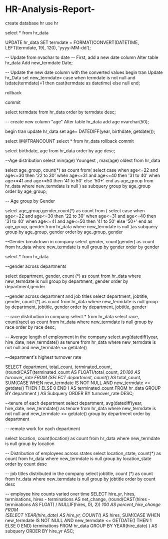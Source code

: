 # HR-Analysis-Report-

create database hr
use hr

select * from hr_data

UPDATE hr_data
SET termdate = FORMAT(CONVERT(DATETIME, LEFT(termdate, 19), 120), 'yyyy-MM-dd');

-- Update from nvachar to date
-- First, add a new date column
Alter table hr_data
Add new_termdate Date;


-- Update the new date column with the converted values
begin tran
Update hr_Data
set new_termdate= case 
 when termdate is not null and isdate(termdate)=1 then cast(termdate as datetime) else null end; 

rollback

commit

select termdate from hr_data
order by termdate desc;

-- create new column "age"
Alter table hr_data
add age nvarchar(50);

begin tran
update hr_data
set age= DATEDIFF(year, birthdate, getdate());

select @@TRANCOUNT
select * from hr_data
rollback
commit

select birthdate, age from hr_data
order by age desc;

--Age distribution
select min(age) Youngest , max(age) oldest from hr_data

 select age_group, count(*) as count 
 from(
	select 
	  case
	    when age<=22 and age<=30 then '22 to 30'
	    when age<=31 and age<=40 then '31 to 40'
	    when age<=41 and age<=50 then '41 to 50'
	    else '50+' 
	   end as age_group
	 from hr_data
	 where new_termdate is null
	  ) as subquery 
	 group by age_group
	 order by age_group;

--  Age group by Gender

select age_group,gender,count(*) as count
from (
select
case
	when age<=22 and age<=30 then '22 to 30'
	when age<=31 and age<=40 then '31 to 40'
	when age<=41 and age<=50 then '41 to 50'
	else '50+'
	end as age_group, gender
	from hr_data
	where new_termdate is null
	)as subquery
	group by age_group, gender
	order by age_group, gender

--Gender breakdown  in company
select gender, count(gender) as count from hr_data
where new_termdate is null
group by gender
order by gender

select * from hr_data

--gender across departments 

select  department, gender, count (*) as count
from hr_data
where new_termdate is null
group by  department, gender
order by department,gender

--gender across department and job titles
select department, jobtitle, gender, count (*) as count from hr_data
where new_termdate is null
group by department, jobtitle, gender
order by department, jobtitle, gender

-- race distribution in company
select * from hr_data
select race, count(race) as count from hr_data
where new_termdate is null
group by race
order by race desc;

-- Average length of employment in the company
select avg(datediff(year, hire_date, new_termdate)) as tenure from hr_data
where new_termdate is not null and new_termdate <= getdate()

--department's highest turnover rate

SELECT
 department,
 total_count,
 terminated_count,
 (round(CAST(terminated_count AS FLOAT)/total_count, 2))*100 AS turnover_rate
FROM 
   (SELECT
   department,
   count(*) AS total_count,
   SUM(CASE
        WHEN new_termdate IS NOT NULL AND new_termdate <= getdate()
		THEN 1 ELSE 0
		END
   ) AS terminated_count
  FROM hr_data
  GROUP BY department
  ) AS Subquery
ORDER BY turnover_rate DESC;

--tenure of each department
select department, 
avg(datediff(year, hire_date, new_termdate)) as tenure from hr_data
where new_termdate is not null and new_termdate <= getdate()
group by department
order by department

-- remote work for each department

select location, count(location) as count
from hr_data
where new_termdate is null 
group by location

-- Distribution of employees across states
select location_state, count(*) as count
from hr_data
where new_termdate is null
group by location_state
order by count desc

-- job titles distributed in the company
select jobtitle, count (*) as count from hr_data
where new_termdate is null
group by jobtitle
order by count desc

--  employee hire counts varied over time
SELECT
    hire_yr,
    hires,
    terminations,
    hires - terminations AS net_change,
    (round(CAST(hires - terminations AS FLOAT) / NULLIF(hires, 0), 2)) *100 AS percent_hire_change
FROM  
    (SELECT
        YEAR(hire_date) AS hire_yr,
        COUNT(*) AS hires,
        SUM(CASE WHEN new_termdate IS NOT NULL AND new_termdate <= GETDATE() THEN 1 ELSE 0 END) terminations
    FROM hr_data
    GROUP BY YEAR(hire_date)
    ) AS subquery
ORDER BY hire_yr ASC;

